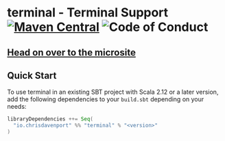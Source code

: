 # terminal - Terminal Support [![Maven Central](https://maven-badges.herokuapp.com/maven-central/io.chrisdavenport/terminal_2.12/badge.svg)](https://maven-badges.herokuapp.com/maven-central/io.chrisdavenport/terminal_2.12) ![Code of Conduct](https://img.shields.io/badge/Code%20of%20Conduct-Scala-blue.svg)

## [Head on over to the microsite](https://ChristopherDavenport.github.io/terminal)

## Quick Start

To use terminal in an existing SBT project with Scala 2.12 or a later version, add the following dependencies to your
`build.sbt` depending on your needs:

```scala
libraryDependencies ++= Seq(
  "io.chrisdavenport" %% "terminal" % "<version>"
)
```
